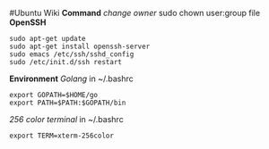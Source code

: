 #Ubuntu Wiki
**Command**
*change owner*
sudo chown user:group file
**OpenSSH**
~~~
sudo apt-get update
sudo apt-get install openssh-server
sudo emacs /etc/ssh/sshd_config
sudo /etc/init.d/ssh restart
~~~
**Environment**
*Golang*
in ~/.bashrc
~~~
export GOPATH=$HOME/go
export PATH=$PATH:$GOPATH/bin
~~~
*256 color terminal*
in ~/.bashrc
~~~
export TERM=xterm-256color
~~~